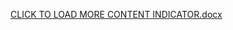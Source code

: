 [CLICK TO LOAD MORE CONTENT INDICATOR.docx](https://github.com/kevinamexo/react-clickToLoadNew/files/7734817/CLICK.TO.LOAD.MORE.CONTENT.INDICATOR.docx)
